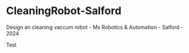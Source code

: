 # CleaningRobot-Salford
Design an cleaning vaccum robot - Ms Robotics &amp; Automation - Salford - 2024

Test